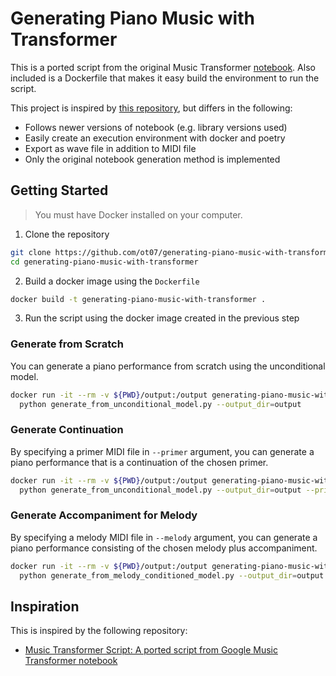 # Generating Piano Music with Transformer

This is a ported script from the original Music Transformer [notebook](https://colab.research.google.com/notebooks/magenta/piano_transformer/piano_transformer.ipynb).
Also included is a Dockerfile that makes it easy build the environment to run the script.

This project is inspired by [this repository](https://github.com/Elvenson/piano_transformer), but differs in the following:

* Follows newer versions of notebook (e.g. library versions used)
* Easily create an execution environment with docker and poetry
* Export as wave file in addition to MIDI file
* Only the original notebook generation method is implemented

## Getting Started


> You must have Docker installed on your computer.

1. Clone the repository

```sh
git clone https://github.com/ot07/generating-piano-music-with-transformer.git
cd generating-piano-music-with-transformer
```

2. Build a docker image using the `Dockerfile`

```sh
docker build -t generating-piano-music-with-transformer .
```

3. Run the script using the docker image created in the previous step

### Generate from Scratch

You can generate a piano performance from scratch using the unconditional model.

```sh
docker run -it --rm -v ${PWD}/output:/output generating-piano-music-with-transformer \
  python generate_from_unconditional_model.py --output_dir=output
```

### Generate Continuation

By specifying a primer MIDI file in `--primer` argument,
you can generate a piano performance that is a continuation of the chosen primer.

```sh
docker run -it --rm -v ${PWD}/output:/output generating-piano-music-with-transformer \
  python generate_from_unconditional_model.py --output_dir=output --primer=<primer midi file>
```

### Generate Accompaniment for Melody

By specifying a melody MIDI file in `--melody` argument,
you can generate a piano performance consisting of the chosen melody plus accompaniment.

```sh
docker run -it --rm -v ${PWD}/output:/output generating-piano-music-with-transformer \
  python generate_from_melody_conditioned_model.py --output_dir=output --melody=<melody midi file>
```

## Inspiration

This is inspired by the following repository:

* [Music Transformer Script: A ported script from Google Music Transformer notebook](https://github.com/Elvenson/piano_transformer)
